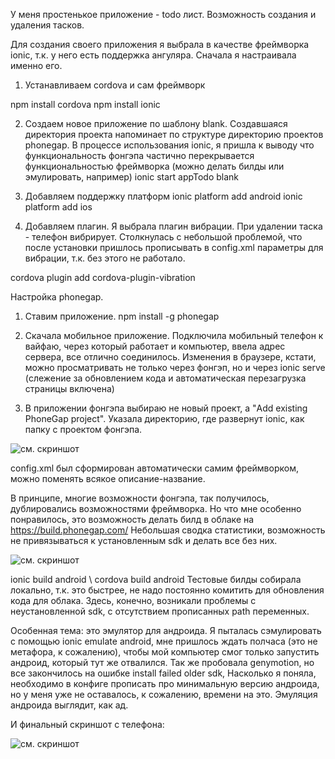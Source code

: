 У меня простенькое приложение - todo лист. Возможность создания и удаления тасков. 

Для создания своего приложения я выбрала в качестве фреймворка ionic, т.к. у него есть поддержка ангуляра. Сначала я настраивала именно его.
1. Устанавливаем cordova и сам фреймворк

npm install cordova
npm install ionic

 

2. Создаем новое приложение по шаблону blank. Создавшаяся директория проекта напоминает по структуре директорию проектов phonegap.
В процессе использования ionic, я пришла к выводу что функциональность фонгэпа частично перекрывается функциональностью фреймворка (можно делать билды или эмулировать, например)
ionic start appTodo blank

3. Добавляем поддержку платформ
ionic platform add android
ionic platform add ios

4. Добавляем плагин. Я выбрала плагин вибрации. При удалении таска - телефон вибрирует. Столкнулась с небольшой проблемой, что после установки пришлось прописывать в config.xml параметры для вибрации, т.к. без этого не работало.

cordova plugin add cordova-plugin-vibration

<feature name="Notification">
	<param name="android-package" value="org.apache.cordova.Notification" />
</feature>
<feature name="Vibration">
  <param name="android-package" value="org.apache.cordova.vibration.Vibration" />
</feature>

Настройка phonegap.

1. Ставим приложение.
npm install -g phonegap

2. Скачала мобильное приложение. Подключила мобильный телефон к вайфаю, через который работает и компьютер, ввела адрес сервера, все отлично соединилось.
Изменения в браузере, кстати, можно просматривать не только через фонгэп, но и через ionic serve (слежение за обновлением кода и автоматическая перезагрузка страницы включена)
 

3. В приложении фонгэпа выбираю не новый проект, а "Add existing PhoneGap project".
Указала директорию, где развернут ionic, как папку с проектом фонгэпа.
 
![см. скриншот](appToDo1.jpeg) 

config.xml был сформирован автоматически самим фреймворком, можно поменять всякое описание-название.

В принципе, многие возможности фонгэпа, так получилось, дублировались возможностями фреймворка. Но что мне особенно понравилось, это возможность делать билд в облаке на https://build.phonegap.com/
Небольшая сводка статистики, возможность не привязываться к установленным sdk и делать все без них.
 
![см. скриншот](appToDo2.jpeg) 

ionic build android \ cordova build android
Тестовые билды собирала локально, т.к. это быстрее, не надо постоянно комитить для обновления кода для облака. Здесь, конечно, возникали проблемы с неустановленной sdk, с отсутствием прописанных path переменных.

Особенная тема: это  эмулятор  для андроида. Я пыталась сэмулировать с помощью ionic emulate android, мне пришлось ждать полчаса (это не метафора, к сожалению), чтобы мой компьютер смог только запустить андроид, который тут же отвалился. Так же пробовала genymotion, но все закончилось на ошибке install failed older sdk, Насколько я поняла, необходимо в конфиге прописать про минимальную версию андроида, но у меня уже не оставалось, к сожалению, времени на это.
Эмуляция андроида выглядит, как ад.

И финальный скриншот с телефона:
 
![см. скриншот](appToDo.jpeg) 
